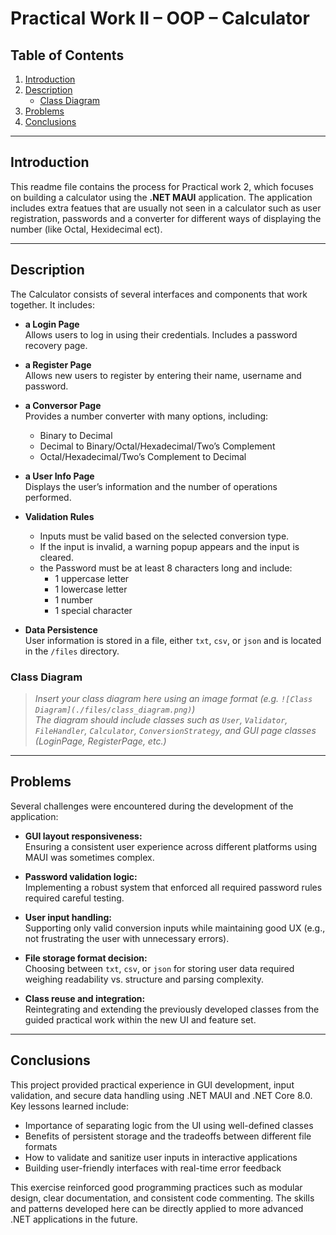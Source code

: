 # Practical Work II – OOP – Calculator

## Table of Contents
1. [Introduction](#introduction)  
2. [Description](#description)  
   - [Class Diagram](#class-diagram)  
3. [Problems](#problems)  
4. [Conclusions](#conclusions)

---

## Introduction

This readme file contains the process for Practical work 2, which focuses on building a calculator using the **.NET MAUI** application. The application includes extra featues that are usually not seen in a calculator such as user registration, passwords and a converter for different ways of displaying the number (like Octal, Hexidecimal ect).

---

## Description

The Calculator consists of several interfaces and components that work together. It includes:

- **a Login Page**  
  Allows users to log in using their credentials. Includes a password recovery page.

- **a Register Page**  
  Allows new users to register by entering their name, username and password.

- **a Conversor Page**  
  Provides a number converter with many options, including:
  - Binary to Decimal  
  - Decimal to Binary/Octal/Hexadecimal/Two’s Complement  
  - Octal/Hexadecimal/Two’s Complement to Decimal

- **a User Info Page**  
  Displays the user’s information and  the number of operations performed.

- **Validation Rules**  
  - Inputs must be valid based on the selected conversion type.  
  - If the input is invalid, a warning popup appears and the input is cleared.  
  - the Password must be at least 8 characters long and include:
    - 1 uppercase letter  
    - 1 lowercase letter  
    - 1 number  
    - 1 special character  

- **Data Persistence**  
  User information is stored in a file, either `txt`, `csv`, or `json` and is located in the `/files` directory.

### Class Diagram

> _Insert your class diagram here using an image format (e.g. `![Class Diagram](./files/class_diagram.png)`)_  
> _The diagram should include classes such as `User`, `Validator`, `FileHandler`, `Calculator`, `ConversionStrategy`, and GUI page classes (LoginPage, RegisterPage, etc.)_

---

## Problems

Several challenges were encountered during the development of the application:

- **GUI layout responsiveness:**  
  Ensuring a consistent user experience across different platforms using MAUI was sometimes complex.

- **Password validation logic:**  
  Implementing a robust system that enforced all required password rules required careful testing.

- **User input handling:**  
  Supporting only valid conversion inputs while maintaining good UX (e.g., not frustrating the user with unnecessary errors).

- **File storage format decision:**  
  Choosing between `txt`, `csv`, or `json` for storing user data required weighing readability vs. structure and parsing complexity.

- **Class reuse and integration:**  
  Reintegrating and extending the previously developed classes from the guided practical work within the new UI and feature set.

---

## Conclusions

This project provided practical experience in GUI development, input validation, and secure data handling using .NET MAUI and .NET Core 8.0. Key lessons learned include:

- Importance of separating logic from the UI using well-defined classes
- Benefits of persistent storage and the tradeoffs between different file formats
- How to validate and sanitize user inputs in interactive applications
- Building user-friendly interfaces with real-time error feedback

This exercise reinforced good programming practices such as modular design, clear documentation, and consistent code commenting. The skills and patterns developed here can be directly applied to more advanced .NET applications in the future.